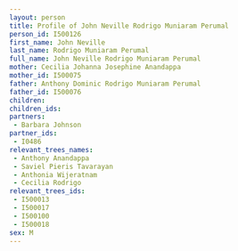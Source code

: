 ```yaml
---
layout: person
title: Profile of John Neville Rodrigo Muniaram Perumal
person_id: I500126
first_name: John Neville
last_name: Rodrigo Muniaram Perumal
full_name: John Neville Rodrigo Muniaram Perumal
mother: Cecilia Johanna Josephine Anandappa
mother_id: I500075
father: Anthony Dominic Rodrigo Muniaram Perumal
father_id: I500076
children:
children_ids:
partners:
 - Barbara Johnson
partner_ids:
 - I0486
relevant_trees_names:
 - Anthony Anandappa
 - Saviel Pieris Tavarayan
 - Anthonia Wijeratnam
 - Cecilia Rodrigo
relevant_trees_ids:
 - I500013
 - I500017
 - I500100
 - I500018
sex: M
---
```



